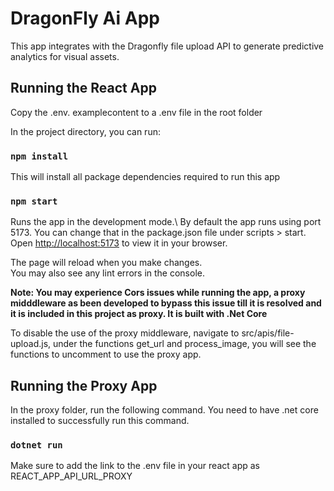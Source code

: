 # DragonFly Ai App

This app integrates with the Dragonfly file upload API to generate predictive analytics for visual assets.

## Running the React App

Copy the .env. examplecontent to a .env file in the root folder

In the project directory, you can run:

### `npm install`

This will install all package dependencies required to run this app

### `npm start`

Runs the app in the development mode.\ By default the app runs using port 5173. You can change that in the package.json file under scripts > start.
Open [http://localhost:5173](http://localhost:5173) to view it in your browser.

The page will reload when you make changes.\
You may also see any lint errors in the console.

**Note: You may experience Cors issues while running the app, a proxy midddleware as been developed to bypass this issue till it is resolved and it is included in this project as proxy. It is built with .Net Core**

To disable the use of the proxy middleware, navigate to src/apis/file-upload.js, under the functions get_url and process_image, you will see the functions to uncomment to use the proxy app.

## Running the Proxy App

In the proxy folder, run the following command. You need to have .net core installed to successfully run this command.

### `dotnet run`

Make sure to add the link to the .env file in your react app as REACT_APP_API_URL_PROXY
